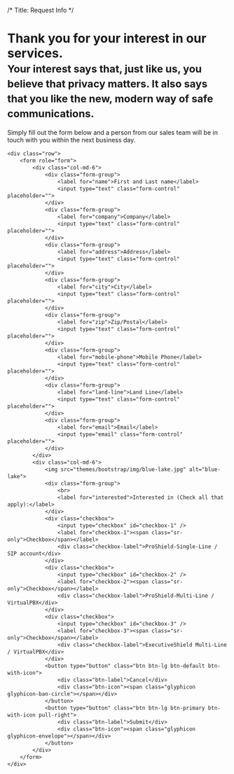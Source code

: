/*
Title: Request Info
*/

<div class="page-header">
	<div class="container">
		<h1>Thank you for your interest in our services. <br><small>Your interest says that, just like us, you believe that privacy matters. It also says that you like the new, modern way of safe communications.</small></h1>	
	</div>
</div>

<div class="container">
	<p>Simply fill out the form below and a person from our sales team will be in touch with you within the next business day.</p>

	
	<div class="row">
		<form role="form">
			<div class="col-md-6">
				<div class="form-group">
					<label for="name">First and Last name</label>
					<input type="text" class="form-control" placeholder="">
				</div>
				<div class="form-group">
					<label for="company">Company</label>
					<input type="text" class="form-control" placeholder="">
				</div>
				<div class="form-group">
					<label for="address">Address</label>
					<input type="text" class="form-control" placeholder="">
				</div>
				<div class="form-group">
					<label for="city">City</label>
					<input type="text" class="form-control" placeholder="">
				</div>
				<div class="form-group">
					<label for="zip">Zip/Postal</label>
					<input type="text" class="form-control" placeholder="">
				</div>
				<div class="form-group">
					<label for="mobile-phone">Mobile Phone</label>
					<input type="text" class="form-control" placeholder="">
				</div>
				<div class="form-group">
					<label for="land-line">Land Line</label>
					<input type="text" class="form-control" placeholder="">
				</div>
				<div class="form-group">
					<label for="email">Email</label>
					<input type="email" class="form-control" placeholder="">
				</div>
			</div>
			<div class="col-md-6">
				<img src="themes/bootstrap/img/blue-lake.jpg" alt="blue-lake">
				<div class="form-group">
					<br>
					<label for="interested">Interested in (Check all that apply):</label>
				</div>
				<div class="checkbox">
					<input type="checkbox" id="checkbox-1" />
					<label for="checkbox-1"><span class="sr-only">Checkbox</span></label>
					<div class="checkbox-label">ProShield-Single-Line / SIP account</div>
				</div>
				<div class="checkbox">
					<input type="checkbox" id="checkbox-2" />
					<label for="checkbox-2"><span class="sr-only">Checkbox</span></label>
					<div class="checkbox-label">ProShield-Multi-Line / VirtualPBX</div>
				</div>
				<div class="checkbox">
					<input type="checkbox" id="checkbox-3" />
					<label for="checkbox-3"><span class="sr-only">Checkbox</span></label>
					<div class="checkbox-label">ExecutiveShield Multi-Line / VirtualPBX</div>
				</div>
				<button type="button" class="btn btn-lg btn-default btn-with-icon">
					<div class="btn-label">Cancel</div>
					<div class="btn-icon"><span class="glyphicon glyphicon-ban-circle"></span></div>
				</button>
				<button type="button" class="btn btn-lg btn-primary btn-with-icon pull-right">
					<div class="btn-label">Submit</div>
					<div class="btn-icon"><span class="glyphicon glyphicon-envelope"></span></div>
				</button>
			</div>
		</form>	
	</div>
</div>
